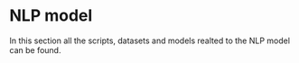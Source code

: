 # NLP model

In this section all the scripts, datasets and models realted to the NLP model can be found.
